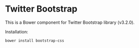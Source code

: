 Twitter Bootstrap
=================

This is a Bower component for Twitter Bootstrap library (v3.2.0).

Installation:

`bower install bootstrap-css`
